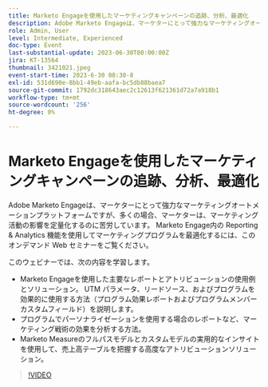 ```yaml
---
title: Marketo Engageを使用したマーケティングキャンペーンの追跡、分析、最適化
description: Adobe Marketo Engageは、マーケターにとって強力なマーケティングオートメーションプラットフォームですが、多くの場合、マーケターは、マーケティング活動の影響を定量化するのに苦労しています。 Marketo Engage内の Reporting & Analytics 機能を使用してマーケティングプログラムを最適化するには、このオンデマンド Web セミナーをご覧ください。 このウェビナーでは、Marketo Engageを使用した主なレポートとアトリビューションの使用例とソリューションについて説明します。 UTM パラメータ、リードソース、およびプログラムを効果的に使用する方法（プログラム効果レポートおよびプログラムメンバーカスタムフィールド）を説明します。  プログラムでパーソナライゼーションを使用する場合のレポートなど、マーケティング戦術の効果を分析する方法。   Marketo Measureのフルパスモデルとカスタムモデルの実用的なインサイトを使用して、売上高テーブルを把握する高度なアトリビューションソリューション。
role: Admin, User
level: Intermediate, Experienced
doc-type: Event
last-substantial-update: 2023-06-30T00:00:00Z
jira: KT-13564
thumbnail: 3421021.jpeg
event-start-time: 2023-6-30 08:30-8
exl-id: 531d690e-8bb1-49eb-aafa-bc5db88baea7
source-git-commit: 1792dc318643aec2c12613f621361d72a7a918b1
workflow-type: tm+mt
source-wordcount: '256'
ht-degree: 0%

---
```


# Marketo Engageを使用したマーケティングキャンペーンの追跡、分析、最適化

Adobe Marketo Engageは、マーケターにとって強力なマーケティングオートメーションプラットフォームですが、多くの場合、マーケターは、マーケティング活動の影響を定量化するのに苦労しています。 Marketo Engage内の Reporting &amp; Analytics 機能を使用してマーケティングプログラムを最適化するには、このオンデマンド Web セミナーをご覧ください。

このウェビナーでは、次の内容を学習します。

* Marketo Engageを使用した主要なレポートとアトリビューションの使用例とソリューション。 UTM パラメータ、リードソース、およびプログラムを効果的に使用する方法（プログラム効果レポートおよびプログラムメンバーカスタムフィールド）を説明します。
* プログラムでパーソナライゼーションを使用する場合のレポートなど、マーケティング戦術の効果を分析する方法。
* Marketo Measureのフルパスモデルとカスタムモデルの実用的なインサイトを使用して、売上高テーブルを把握する高度なアトリビューションソリューション。

>[!VIDEO](https://video.tv.adobe.com/v/3421021/?learn=on)
